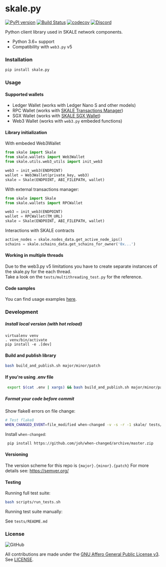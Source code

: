 # skale.py

[![PyPI version](https://badge.fury.io/py/skale.py.svg)](https://badge.fury.io/py/skale.py)
[![Build Status](https://travis-ci.com/skalenetwork/skale.py.svg?token=tLesVRTSHvWZxoyqXdoA&branch=develop)](https://travis-ci.com/skalenetwork/skale.py) 
[![codecov](https://codecov.io/gh/skalenetwork/skale.py/branch/develop/graph/badge.svg?token=XHiZ15ijpa)](https://codecov.io/gh/skalenetwork/skale.py)
[![Discord](https://img.shields.io/discord/534485763354787851.svg)](https://discord.gg/vvUtWJB)

Python client library used in SKALE network components.

- Python 3.6+ support
- Compatibility with `web3.py` v5

### Installation

```bash
pip install skale.py
```

### Usage

#### Supported wallets

- Ledger Wallet (works with Ledger Nano S and other models)
- RPC Wallet (works with [SKALE Transactions Manager](https://github.com/skalenetwork/transactions-manager))
- SGX Wallet (works with [SKALE SGX Wallet](https://github.com/skalenetwork/sgxwallet))
- Web3 Wallet (works with `web3.py` embeded functions)

#### Library initialization

With embeded Web3Wallet

```python
from skale import Skale
from skale.wallets import Web3Wallet
from skale.utils.web3_utils import init_web3

web3 = init_web3(ENDPOINT)
wallet = Web3Wallet(private_key, web3)
skale = Skale(ENDPOINT, ABI_FILEPATH, wallet)
```

With external transactions manager:

```python
from skale import Skale
from skale.wallets import RPCWallet

web3 = init_web3(ENDPOINT)
wallet = RPCWallet(TM_URL)
skale = Skale(ENDPOINT, ABI_FILEPATH, wallet)
```

Interactions with SKALE contracts

```python
active_nodes = skale.nodes_data.get_active_node_ips()
schains = skale.schains_data.get_schains_for_owner('0x...')
```

#### Working in multiple threads

Due to the web3.py v5 limitations you have to create separate instances of the skale.py for the each thread.  
Take a look on the `tests/multithreading_test.py` for the reference.

#### Code samples

You can find usage examples [here](https://github.com/skalenetwork/skale.py-examples).

### Development

##### Install local version (with hot reload)

    virtualenv venv
    . venv/bin/activate 
    pip install -e .[dev]

#### Build and publish library

```bash
bash build_and_publish.sh major/minor/patch
```

#### If you're using .env file

```bash
 export $(cat .env | xargs) && bash build_and_publish.sh major/minor/patch
```

##### Format your code before commit

Show flake8 errors on file change:

```sh
# Test flake8
WHEN_CHANGED_EVENT=file_modified when-changed -v -s -r -1 skale/ tests/ examples/ -c "clear; flake8 web3 tests ens && echo 'flake8 success' || echo 'error'"
```

Install `when-changed`:

```bash
 pip install https://github.com/joh/when-changed/archive/master.zip
```

#### Versioning

The version scheme for this repo is `{major}.{minor}.{patch}`
For more details see: <https://semver.org/>

#### Testing

Running full test suite:

```bash
bash scripts/run_tests.sh
```

Running test suite manually:

See `tests/README.md`

### License

![GitHub](https://img.shields.io/github/license/skalenetwork/skale.py.svg)

All contributions are made under the [GNU Affero General Public License v3](https://www.gnu.org/licenses/agpl-3.0.en.html). See [LICENSE](LICENSE).
